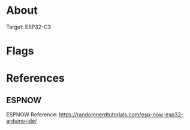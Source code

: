 # About
Target: ESP32-C3

# Flags

# References
## ESPNOW
ESPNOW Reference: https://randomnerdtutorials.com/esp-now-esp32-arduino-ide/